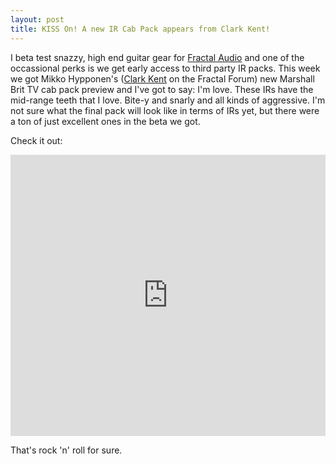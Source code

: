 ```yaml
---
layout: post
title: KISS On! A new IR Cab Pack appears from Clark Kent!
---
```


I beta test snazzy, high end guitar gear for [Fractal Audio](http://www.fractalaudio.com/) and one of the occassional perks is we get early access to third party IR packs. This week we got Mikko Hypponen's ([Clark Kent](http://forum.fractalaudio.com/members/clark-kent.html) on the Fractal Forum) new Marshall Brit TV cab pack preview and I've got to say: I'm love. These IRs have the mid-range teeth that I love. Bite-y and snarly and all kinds of aggressive. I'm not sure what the final pack will look like in terms of IRs yet, but there were a ton of just excellent ones in the beta we got.

Check it out:

<iframe width="100%" height="450" scrolling="no" frameborder="no" src="https://w.soundcloud.com/player/?url=https%3A//api.soundcloud.com/tracks/187912680&amp;auto_play=false&amp;hide_related=false&amp;show_comments=true&amp;show_user=true&amp;show_reposts=false&amp;visual=true">&nbsp;</iframe>

That's rock 'n' roll for sure.
